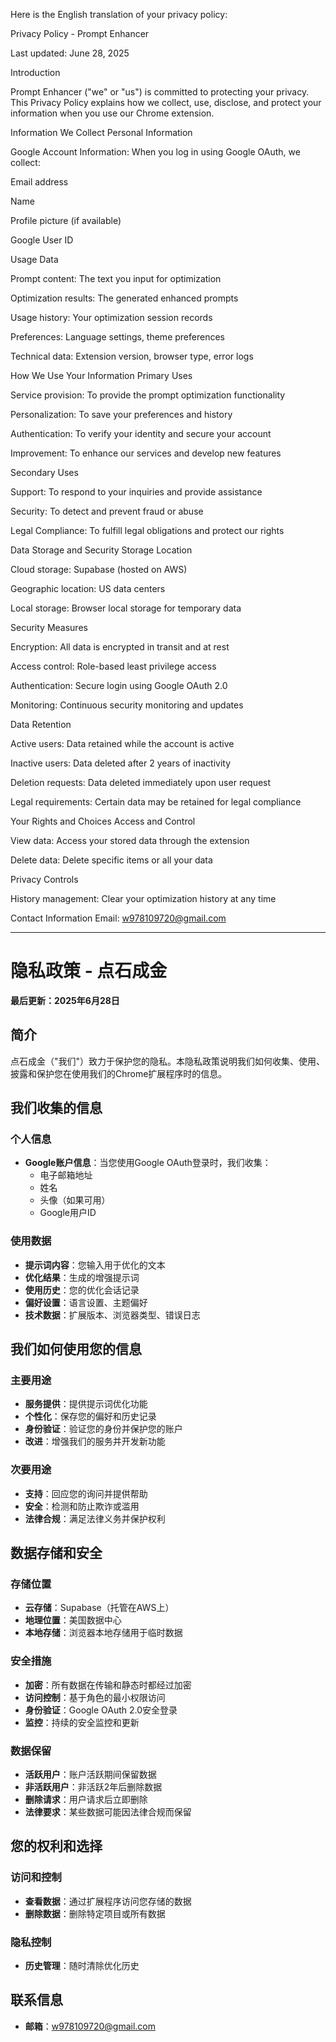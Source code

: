
Here is the English translation of your privacy policy:

Privacy Policy - Prompt Enhancer

Last updated: June 28, 2025

Introduction

Prompt Enhancer ("we" or "us") is committed to protecting your privacy. This Privacy Policy explains how we collect, use, disclose, and protect your information when you use our Chrome extension.

Information We Collect
Personal Information

Google Account Information: When you log in using Google OAuth, we collect:

Email address

Name

Profile picture (if available)

Google User ID

Usage Data

Prompt content: The text you input for optimization

Optimization results: The generated enhanced prompts

Usage history: Your optimization session records

Preferences: Language settings, theme preferences

Technical data: Extension version, browser type, error logs

How We Use Your Information
Primary Uses

Service provision: To provide the prompt optimization functionality

Personalization: To save your preferences and history

Authentication: To verify your identity and secure your account

Improvement: To enhance our services and develop new features

Secondary Uses

Support: To respond to your inquiries and provide assistance

Security: To detect and prevent fraud or abuse

Legal Compliance: To fulfill legal obligations and protect our rights

Data Storage and Security
Storage Location

Cloud storage: Supabase (hosted on AWS)

Geographic location: US data centers

Local storage: Browser local storage for temporary data

Security Measures

Encryption: All data is encrypted in transit and at rest

Access control: Role-based least privilege access

Authentication: Secure login using Google OAuth 2.0

Monitoring: Continuous security monitoring and updates

Data Retention

Active users: Data retained while the account is active

Inactive users: Data deleted after 2 years of inactivity

Deletion requests: Data deleted immediately upon user request

Legal requirements: Certain data may be retained for legal compliance

Your Rights and Choices
Access and Control

View data: Access your stored data through the extension

Delete data: Delete specific items or all your data

Privacy Controls

History management: Clear your optimization history at any time

Contact Information
Email: w978109720@gmail.com

---

# 隐私政策 - 点石成金

**最后更新：2025年6月28日**

## 简介

点石成金（"我们"）致力于保护您的隐私。本隐私政策说明我们如何收集、使用、披露和保护您在使用我们的Chrome扩展程序时的信息。

## 我们收集的信息

### 个人信息
- **Google账户信息**：当您使用Google OAuth登录时，我们收集：
  - 电子邮箱地址
  - 姓名
  - 头像（如果可用）
  - Google用户ID

### 使用数据
- **提示词内容**：您输入用于优化的文本
- **优化结果**：生成的增强提示词
- **使用历史**：您的优化会话记录
- **偏好设置**：语言设置、主题偏好
- **技术数据**：扩展版本、浏览器类型、错误日志

## 我们如何使用您的信息

### 主要用途
- **服务提供**：提供提示词优化功能
- **个性化**：保存您的偏好和历史记录
- **身份验证**：验证您的身份并保护您的账户
- **改进**：增强我们的服务并开发新功能

### 次要用途
- **支持**：回应您的询问并提供帮助
- **安全**：检测和防止欺诈或滥用
- **法律合规**：满足法律义务并保护权利

## 数据存储和安全

### 存储位置
- **云存储**：Supabase（托管在AWS上）
- **地理位置**：美国数据中心
- **本地存储**：浏览器本地存储用于临时数据

### 安全措施
- **加密**：所有数据在传输和静态时都经过加密
- **访问控制**：基于角色的最小权限访问
- **身份验证**：Google OAuth 2.0安全登录
- **监控**：持续的安全监控和更新

### 数据保留
- **活跃用户**：账户活跃期间保留数据
- **非活跃用户**：非活跃2年后删除数据
- **删除请求**：用户请求后立即删除
- **法律要求**：某些数据可能因法律合规而保留

## 您的权利和选择

### 访问和控制
- **查看数据**：通过扩展程序访问您存储的数据
- **删除数据**：删除特定项目或所有数据

### 隐私控制
- **历史管理**：随时清除优化历史

## 联系信息
- **邮箱**：w978109720@gmail.com
